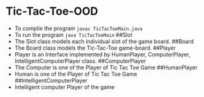 # Tic-Tac-Toe-OOD
- To complie the program ```javac TicTacToeMain.java```
- To run the program ```java TicTacToeMain```
##Slot
- The Slot class models each individual slot of the game board.
##Board
- The Board class models the Tic-Tac-Toe game-board.
##Player
- Player is an Interface implemented by HumanPlayer, ComputerPlayer, IntelligentComputerPlayer class.
##ComputerPlayer
- The Computer is one of the Player of Tic Tac Toe Game
##HumanPlayer
- Human is one of the Player of Tic Tac Toe Game
##IntelligentComputerPlayer
- Intelligent computer Player of the game

